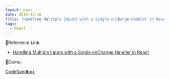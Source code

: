 ```yaml
---
layout: post
date: 2019-12-10
title: "Handling Multiple Inputs with a Single onChange Handler in React"
tags:
  - React
---
```


🧩Reference Link:

- [Handling Multiple Inputs with a Single onChange Handler in React](https://www.pluralsight.com/guides/handling-multiple-inputs-with-single-onchange-handler-react)

🥥Demo:

[CodeSandbox](https://codesandbox.io/s/beautiful-shirley-zbtqr?fontsize=14&hidenavigation=1&theme=dark)
